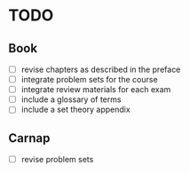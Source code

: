 # TODO

## Book

- [ ] revise chapters as described in the preface
- [ ] integrate problem sets for the course
- [ ] integrate review materials for each exam
- [ ] include a glossary of terms
- [ ] include a set theory appendix

## Carnap

- [ ] revise problem sets
